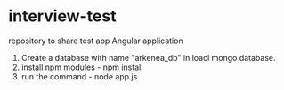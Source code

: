 # interview-test
repository to share test app 
Angular application 
1. Create a database with name "arkenea_db" in loacl mongo database.
2. install npm modules - npm install
3. run the command -  node app.js
